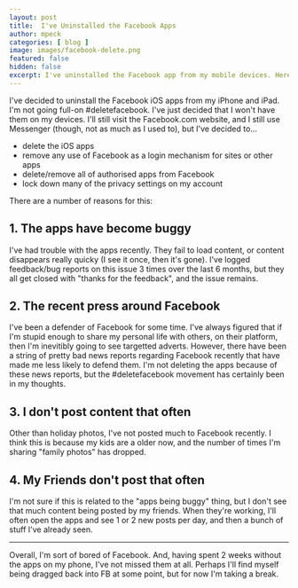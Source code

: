 ```yaml
---
layout: post
title:  I've Uninstalled the Facebook Apps
author: mpeck
categories: [ blog ]
image: images/facebook-delete.png
featured: false
hidden: false
excerpt: I've uninstalled the Facebook app from my mobile devices. Here's why.
---
```


I've decided to uninstall the Facebook iOS apps from my iPhone and iPad. I'm not going full-on #deletefacebook. I've just decided that I won't have them on my devices. I'll still visit the Facebook.com website, and I still use Messenger (though, not as much as I used to), but I've decided to...

- delete the iOS apps
- remove any use of Facebook as a login mechanism for sites or other apps
- delete/remove all of authorised apps from Facebook
- lock down many of the privacy settings on my account

There are a number of reasons for this:

## 1. The apps have become buggy

I've had trouble with the apps recently. They fail to load content, or content disappears really quicky (I see it once, then it's gone). I've logged feedback/bug reports on this issue 3 times over the last 6 months, but they all get closed with "thanks for the feedback", and the issue remains.

## 2. The recent press around Facebook

I've been a defender of Facebook for some time. I've always figured that if I'm stupid enough to share my personal life with others, on their platform, then I'm inevitibly going to see targetted adverts. However, there have been a string of pretty bad news reports regarding Facebook recently that have made me less likely to defend them. I'm not deleting the apps because of these news reports, but the #deletefacebook movement has certainly been in my thoughts.

## 3. I don't post content that often

Other than holiday photos, I've not posted much to Facebook recently. I think this is because my kids are a older now, and the number of times I'm sharing "family photos" has dropped.

## 4. My Friends don't post that often

I'm not sure if this is related to the "apps being buggy" thing, but I don't see that much content being posted by my friends. When they're working, I'll often open the apps and see 1 or 2 new posts per day, and then a bunch of stuff I've already seen.

---

Overall, I'm sort of bored of Facebook. And, having spent 2 weeks without the apps on my phone, I've not missed them at all. Perhaps I'll find myself being dragged back into FB at some point, but for now I'm taking a break.